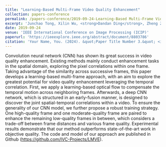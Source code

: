 ```yaml
---
title: "Learning-Based Multi-Frame Video Quality Enhancement"
collection: papers-conference
permalink: /papers-conference/2019-09-24-Learning-Based Multi-Frame Video Quality Enhancement
excerpt: 'Junchao Tong, Xilin Wu, <strong>Dandan Ding</strong>, Zheng Zhu, and Zoe Liu'
date: 2019-09-24
venue: 'IEEE International Conference on Image Processing (ICIP)'
paperurl: 'https://ieeexplore.ieee.org/abstract/document/8803786'
citation: 'Your Name, You. (2024). &quot;Paper Title Number 3.&quot; <i>GitHub Journal of Bugs</i>. 1(3).'
---
```


Convolution neural network (CNN) has shown its great success in video quality enhancement. Existing methods mainly conduct enhancement tasks in the spatial domain, exploring the pixel correlations within one frame. Taking advantage of the similarity across successive frames, this paper develops a learning-based multi-frame approach, with an aim to explore the greatest potential for video quality enhancement leveraging the temporal correlation. First, we apply a learning-based optical flow to compensate the temporal motion across neighboring frames. Afterwards, a deep CNN network, which is structured in an early-fusion manner, is designed to discover the joint spatial-temporal correlations within a video. To ensure the generality of our CNN model, we further propose a robust training strategy. One high-quality frame and one moderate-quality frame are paired to enhance the remaining low-quality frames in between, which considers a trade-off between frame distances and various frame quality. Experimental results demonstrate that our method outperforms state-of-the-art work in objective quality. The code and model of our approach are published in Github (https://github.com/IVC-Projects/LMVE).
